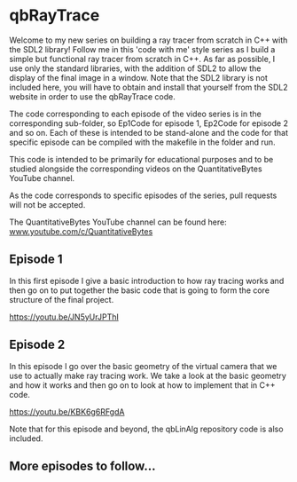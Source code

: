 # qbRayTrace

Welcome to my new series on building a ray tracer from scratch in C++ with the SDL2 library! Follow me in this 'code with me' style series as I build a simple but functional ray tracer from scratch in C++. As far as possible, I use only the standard libraries, with the addition of SDL2 to allow the display of the final image in a window. Note that the SDL2 library is not included here, you will have to obtain and install that yourself from the SDL2 website in order to use the qbRayTrace code.

The code corresponding to each episode of the video series is in the corresponding sub-folder, so Ep1Code for episode 1, Ep2Code for episode 2 and so on. Each of these is intended to be stand-alone and the code for that specific episode can be compiled with the makefile in the folder and run.

This code is intended to be primarily for educational purposes and to be studied alongside the corresponding videos on the QuantitativeBytes YouTube channel.

As the code corresponds to specific episodes of the series, pull requests will not be accepted.

The QuantitativeBytes YouTube channel can be found here:
www.youtube.com/c/QuantitativeBytes

## Episode 1

In this first episode I give a basic introduction to how ray tracing works and then go on to put together the basic code that is going to form the core structure of the final project.

https://youtu.be/JN5yUrJPThI

## Episode 2

In this episode I go over the basic geometry of the virtual camera that we use to actually make ray tracing work. We take a look at the basic geometry and how it works and then go on to look at how to implement that in C++ code.

https://youtu.be/KBK6g6RFgdA

Note that for this episode and beyond, the qbLinAlg repository code is also included.

## More episodes to follow...
